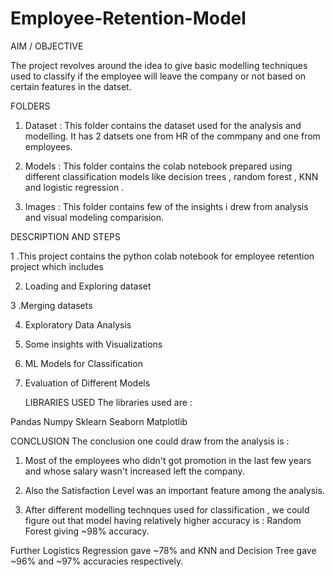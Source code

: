 # Employee-Retention-Model 

AIM / OBJECTIVE 

The project revolves around the idea to give basic modelling techniques used to classify if the employee will leave the company or not based on certain features in the datset.

FOLDERS

1. Dataset : This folder contains the dataset used for the analysis and modelling. It has 2 datsets one from HR of the commpany and one from employees.

2. Models : This folder contains the colab notebook prepared using different classification models like decision trees , random forest , KNN and logistic regression .

3. Images : This folder contains few of the insights i drew from analysis and visual modeling comparision.

DESCRIPTION AND STEPS

1 .This project contains the python colab notebook for employee retention project which includes

2. Loading and Exploring dataset

3 .Merging datasets

4. Exploratory Data Analysis

5. Some insights with Visualizations

6. ML Models for Classification

7. Evaluation of Different Models

   LIBRARIES USED
The libraries used are :

Pandas
Numpy
Sklearn
Seaborn
Matplotlib

CONCLUSION
The conclusion one could draw from the analysis is :

1. Most of the employees who didn't got promotion in the last few years and whose salary wasn't increased left the company.

2. Also the Satisfaction Level was an important feature among the analysis.

3. After different modelling technques used for classification , we could figure out that model having relatively higher accuracy is : Random Forest giving ~98% accuracy.

Further Logistics Regression gave ~78% and KNN and Decision Tree gave ~96% and ~97% accuracies respectively.



